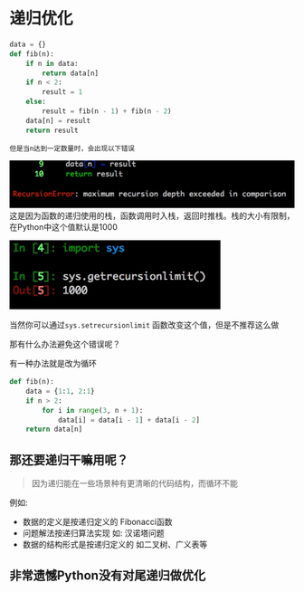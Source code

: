 # 递归优化

```python
data = {}
def fib(n):
    if n in data:
        return data[n]
    if n < 2:
        result = 1
    else:
        result = fib(n - 1) + fib(n - 2)
    data[n] = result
    return result
```

`但是当n达到一定数量时，会出现以下错误`

![](./_image/2017-01-06-09-56-20.jpg)
这是因为函数的递归使用的栈，函数调用时入栈，返回时推栈。栈的大小有限制，在Python中这个值默认是1000


![](./_image/2017-01-06-09-59-21.jpg)

当然你可以通过`sys.setrecursionlimit` 函数改变这个值，但是不推荐这么做

那有什么办法避免这个错误呢？

有一种办法就是改为循环

```python
def fib(n):
    data = {1:1, 2:1}
    if n > 2:
        for i in range(3, n + 1):
            data[i] = data[i - 1] + data[i - 2]
    return data[n]
```

## 那还要递归干嘛用呢？
> 因为递归能在一些场景种有更清晰的代码结构，而循环不能

例如:
- 数据的定义是按递归定义的   Fibonacci函数
- 问题解法按递归算法实现   如: 汉诺塔问题
- 数据的结构形式是按递归定义的  如二叉树、广义表等

## 非常遗憾Python没有对尾递归做优化

